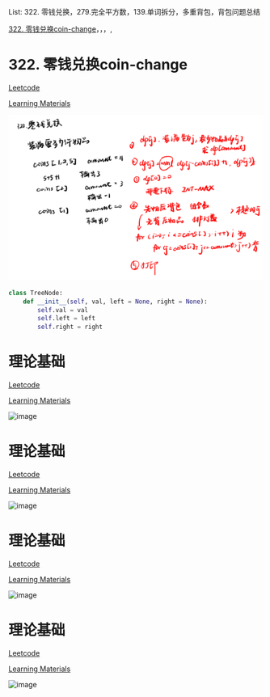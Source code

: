 List: 322. 零钱兑换，279.完全平方数，139.单词拆分，多重背包，背包问题总结

[322. 零钱兑换coin-change](#01)，[](#02)，[](#03)，[](#04),[](#05)

# <span id="01">322. 零钱兑换coin-change</span>

[Leetcode](https://leetcode.cn/problems/coin-change/description/) 

[Learning Materials](https://programmercarl.com/0322.%E9%9B%B6%E9%92%B1%E5%85%91%E6%8D%A2.html)

![image](../images/322-coin-change.png)

```python
class TreeNode:
    def __init__(self, val, left = None, right = None):
        self.val = val
        self.left = left
        self.right = right
```

# <span id="02">理论基础</span>

[Leetcode]() 

[Learning Materials]()

![image](../images/.png)

# <span id="03">理论基础</span>

[Leetcode]() 

[Learning Materials]()

![image](../images/.png)

# <span id="04">理论基础</span>

[Leetcode]() 

[Learning Materials]()

![image](../images/.png)

# <span id="05">理论基础</span>

[Leetcode]() 

[Learning Materials]()

![image](../images/.png)
